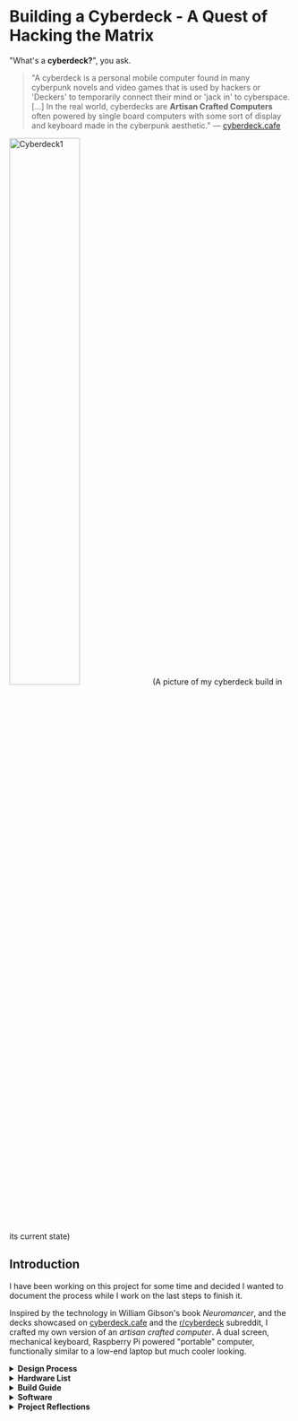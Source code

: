 # Building a Cyberdeck - A Quest of Hacking the Matrix

"What's a **cyberdeck?**", you ask.

>"A cyberdeck is a personal mobile computer found in many cyberpunk novels and video games that is used by hackers or 'Deckers' to temporarily connect their mind or 'jack in' to cyberspace. [...] In the real world, cyberdecks are **Artisan Crafted Computers** often powered by single board computers with some sort of display and keyboard made in the cyberpunk aesthetic."
> — [cyberdeck.cafe](https://www.cyberdeck.cafe)

<img src="https://github.com/Cup-of-Code/Cyberdeck/assets/102232378/b01c228d-b235-477c-a837-bdac2ef96703" alt="Cyberdeck1" width="50%" height="auto">
(A picture of my cyberdeck build in its current state)

## Introduction
I have been working on this project for some time and decided I wanted to document the process while I work on the last steps to finish it.

Inspired by the technology in William Gibson's book *Neuromancer*, and the decks showcased on [cyberdeck.cafe](https://www.cyberdeck.cafe) and the [r/cyberdeck](https://www.reddit.com/r/cyberdeck) subreddit, I crafted my own version of an *artisan crafted computer*. A dual screen, mechanical keyboard, Raspberry Pi powered "portable" computer, functionally similar to a low-end laptop but much cooler looking.

<details>
<summary><strong>Design Process</strong></summary>

The shell of the deck is designed by me in Fusion360. The design includes a honeycomb grid that will be filled with individual hexagons printed in transparent PLA to allow RGB backlight pass-through.

The journey to this design was filled with many iterations and design tweaks. Currently, adjustments are being made to the spacing around the HDMI-in port to better accommodate cables.
</details>

<details>
<summary><strong>Hardware List</strong></summary>

- 3D printed housing.
- 2x 7" Waveshare LCD displays.
- One mechanical keyboard:
  - DZ60 RGB PCB,
  - Gazzew Boba U4T silent tactile switches,
  - Honey and milk XDA keycap set.
- Raspberry Pi 5 8GB version.
- A small 4 port USB A 3.0 hub.
- A battery power solution (still being finalized due to the higher power requirements of the Pi5).
- Various cables.
</details>

<details>
<summary><strong>Build Guide</strong></summary>
  TBD
</details>

<details>
<summary><strong>Software</strong></summary>
TBD

</details>

<details>
<summary><strong>Project Reflections</strong></summary>
TBD
</details>
